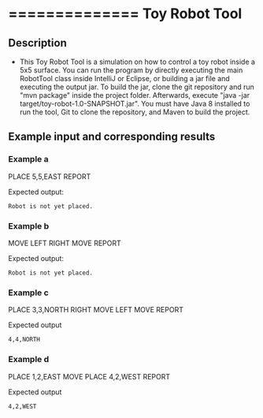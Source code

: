 ==============
Toy Robot Tool
==============

Description
-----------

- This Toy Robot Tool is a simulation on how to control a toy robot inside a 5x5 surface. You can run the program by directly executing the main RobotTool class inside IntelliJ or Eclipse, or building a jar file and executing the output jar. To build the jar, clone the git repository and run "mvn package" inside the project folder. Afterwards, execute "java -jar target/toy-robot-1.0-SNAPSHOT.jar". You must have Java 8 installed to run the tool, Git to clone the repository, and Maven to build the project.

Example input and corresponding results
---------------------------------------

### Example a

PLACE 5,5,EAST
REPORT

Expected output:

    Robot is not yet placed.

### Example b

MOVE
LEFT
RIGHT
MOVE
REPORT

Expected output:

    Robot is not yet placed.

### Example c

PLACE 3,3,NORTH
RIGHT
MOVE
LEFT
MOVE
REPORT

Expected output

    4,4,NORTH
	
### Example d

PLACE 1,2,EAST
MOVE
PLACE 4,2,WEST
REPORT

Expected output

    4,2,WEST	


